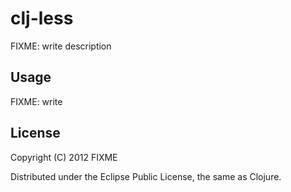 # clj-less

FIXME: write description

## Usage

FIXME: write

## License

Copyright (C) 2012 FIXME

Distributed under the Eclipse Public License, the same as Clojure.
